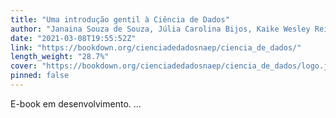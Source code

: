 ```yaml
---
title: "Uma introdução gentil à Ciência de Dados"
author: "Janaina Souza de Souza, Júlia Carolina Bijos, Kaike Wesley Reis"
date: "2021-03-08T19:55:52Z"
link: "https://bookdown.org/cienciadedadosnaep/ciencia_de_dados/"
length_weight: "28.7%"
cover: "https://bookdown.org/cienciadedadosnaep/ciencia_de_dados/logo.jpeg"
pinned: false
---
```


E-book em desenvolvimento. ...
